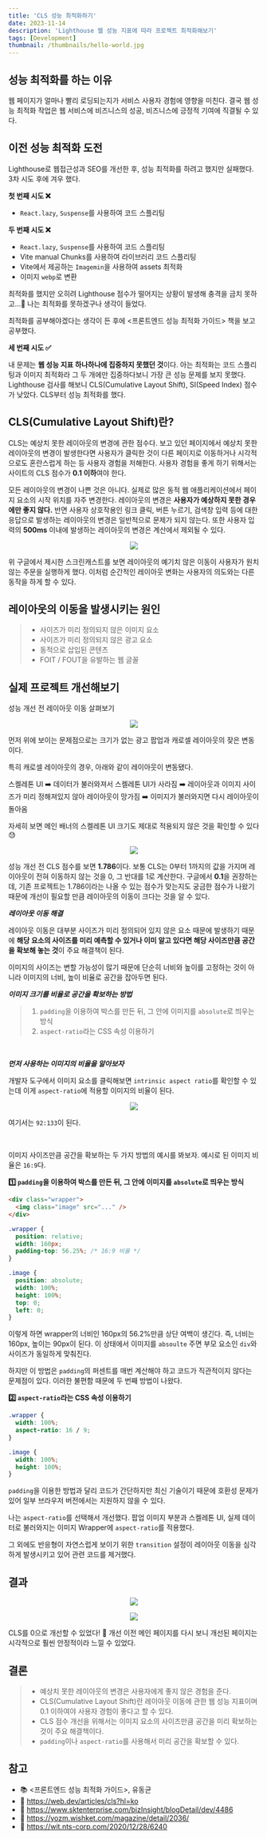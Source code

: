 ```yaml
---
title: 'CLS 성능 최적화하기'
date: 2023-11-14
description: 'Lighthouse 웹 성능 지표에 따라 프로젝트 최적화해보기'
tags: [Development]
thumbnail: /thumbnails/hello-world.jpg
---
```


## 성능 최적화를 하는 이유

웹 페이지가 얼마나 빨리 로딩되는지가 서비스 사용자 경험에 영향을 미친다. 결국 웹 성능 최적화 작업은 웹 서비스에 비즈니스의 성공, 비즈니스에 긍정적 기여에 직결될 수 있다.

## 이전 성능 최적화 도전

Lighthouse로 웹접근성과 SEO를 개선한 후, 성능 최적화를 하려고 했지만 실패했다. 3차 시도 후에 겨우 했다.

**첫 번째 시도 ❌**

- `React.lazy`, `Suspense`를 사용하여 코드 스플리팅

**두 번째 시도 ❌**

- `React.lazy`, `Suspense`를 사용하여 코드 스플리팅
- Vite manual Chunks를 사용하여 라이브러리 코드 스플리팅
- Vite에서 제공하는 `Imagemin`을 사용하여 assets 최적화
- 이미지 `webp`로 변환

최적화를 했지만 오히려 Lighthouse 점수가 떨어지는 상황이 발생해 충격을 금치 못하고...🤪 나는 최적화를 못하겠구나 생각이 들었다.

최적화를 공부해야겠다는 생각이 든 후에 <프론트엔드 성능 최적화 가이드> 책을 보고 공부했다.

**세 번째 시도 ✅**

내 문제는 **웹 성능 지표 하나하나에 집중하지 못했던 것**이다. 아는 최적화는 코드 스플리팅과 이미지 최적화라 그 두 개에만 집중하다보니 가장 큰 성능 문제를 보지 못했다.
Lighthouse 검사를 해보니 CLS(Cumulative Layout Shift), SI(Speed Index) 점수가 낮았다. CLS부터 성능 최적화를 했다.

## CLS(Cumulative Layout Shift)란?

CLS는 예상치 못한 레이아웃의 변경에 관한 점수다. 보고 있던 페이지에서 예상치 못한 레이아웃의 변경이 발생한다면 사용자가 클릭한 것이 다른 페이지로 이동하거나 시각적으로도 혼란스럽게 하는 등 사용자 경험을 저해한다. 사용자 경험을 좋게 하기 위해서는 사이트의 CLS 점수가 **0.1 이하**여야 한다.

모든 레이아웃의 변경이 나쁜 것은 아니다. 실제로 많은 동적 웹 애플리케이션에서 페이지 요소의 시작 위치를 자주 변경한다. 레이아웃의 변경은 **사용자가 예상하지 못한 경우에만 좋지 않다.** 반면 사용자 상호작용인 링크 클릭, 버튼 누르기, 검색창 입력 등에 대한 응답으로 발생하는 레이아웃의 변경은 일반적으로 문제가 되지 않는다. 또한 사용자 입력의 **500ms** 이내에 발생하는 레이아웃의 변경은 계산에서 제외될 수 있다.

<p align="center"><img src="/development/cls-google-example.gif"/></p>

위 구글에서 제시한 스크린캐스트를 보면 레이아웃의 예기치 않은 이동이 사용자가 원치 않는 주문을 실행하게 했다. 이처럼 순간적인 레이아웃 변화는 사용자의 의도와는 다른 동작을 하게 할 수 있다.

## 레이아웃의 이동을 발생시키는 원인

> - 사이즈가 미리 정의되지 않은 이미지 요소
> - 사이즈가 미리 정의되지 않은 광고 요소
> - 동적으로 삽입된 콘텐츠
> - FOIT / FOUT을 유발하는 웹 글꼴

## 실제 프로젝트 개선해보기

성능 개선 전 레이아웃 이동 살펴보기

<p align="center"><img src="/development/taing_cls_problem.gif"/></p>

먼저 위에 보이는 문제점으로는 크기가 없는 광고 팝업과 캐로셀 레이아웃의 잦은 변동이다.

특히 캐로셀 레이아웃의 경우, 아래와 같이 레이아웃이 변동됐다.

스켈레톤 UI ➡️ 데이터가 불러와져서 스켈레톤 UI가 사라짐 ➡️ 레이아웃과 이미지 사이즈가 미리 정해져있지 않아 레이아웃이 망가짐 ➡️ 이미지가 불러와지면 다시 레이아웃이 돌아옴

자세히 보면 메인 배너의 스켈레톤 UI 크기도 제대로 적용되지 않은 것을 확인할 수 있다😓

<p align="center"><img src="/development/performance_before.png"/></p>

성능 개선 전 CLS 점수를 보면 **1.786**이다. 보통 CLS는 0부터 1까지의 값을 가지며 레이아웃이 전혀 이동하지 않는 것을 0, 그 반대를 1로 계산한다. 구글에서 **0.1**을 권장하는데, 기존 프로젝트는 1.786이라는 나올 수 있는 점수가 맞는지도 궁금한 점수가 나왔기 때문에 개선이 필요할 만큼 레이아웃의 이동이 크다는 것을 알 수 있다.

**_레이아웃 이동 해결_**

레이아웃 이동은 대부분 사이즈가 미리 정의되어 있지 않은 요소 때문에 발생하기 때문에 **해당 요소의 사이즈를 미리 예측할 수 있거나 이미 알고 있다면 해당 사이즈만큼 공간을 확보해 놓는 것**이 주요 해결책이 된다.

이미지의 사이즈는 변할 가능성이 많기 때문에 단순히 너비와 높이를 고정하는 것이 아니라 이미지의 너비, 높이 비율로 공간을 잡아두면 된다.

**_이미지 크기를 비율로 공간을 확보하는 방법_**

> 1.  `padding`을 이용하여 박스를 만든 뒤, 그 안에 이미지를 `absolute`로 띄우는 방식
> 2.  `aspect-ratio`라는 CSS 속성 이용하기

<br/>

**_먼저 사용하는 이미지의 비율을 알아보자_**

개발자 도구에서 이미지 요소를 클릭해보면 `intrinsic aspect ratio`를 확인할 수 있는데 이게 `aspect-ratio`에 적용할 이미지의 비율이 된다.

<p align="center"><img src="/development/intrinsic_aspect_ratio.png"/></p>

여기서는 `92:133`이 된다.

<br/>

이미지 사이즈만큼 공간을 확보하는 두 가지 방법의 예시를 봐보자. 예시로 된 이미지 비율은 `16:9`다.

**1️⃣ `padding`을 이용하여 박스를 만든 뒤, 그 안에 이미지를 `absolute`로 띄우는 방식**

```html
<div class="wrapper">
  <img class="image" src="..." />
</div>
```

```css
.wrapper {
  position: relative;
  width: 160px;
  padding-top: 56.25%; /* 16:9 비율 */
}

.image {
  position: absolute;
  width: 100%;
  height: 100%;
  top: 0;
  left: 0;
}
```

이렇게 하면 wrapper의 너비인 160px의 56.2%만큼 상단 여백이 생긴다. 즉, 너비는 160px, 높이는 90px이 된다. 이 상태에서 이미지를 `absoulte` 주면 부모 요소인 `div`와 사이즈가 동일하게 맞춰진다.

하지만 이 방법은 `padding`의 퍼센트를 매번 계산해야 하고 코드가 직관적이지 않다는 문제점이 있다. 이러한 불편함 때문에 두 번째 방법이 나왔다.

**2️⃣ `aspect-ratio`라는 CSS 속성 이용하기**

```css
.wrapper {
  width: 100%;
  aspect-ratio: 16 / 9;
}

.image {
  width: 100%;
  height: 100%;
}
```

`padding`을 이용한 방법과 달리 코드가 간단하지만 최신 기술이기 때문에 호환성 문제가 있어 일부 브라우저 버전에서는 지원하지 않을 수 있다.

나는 `aspect-ratio`를 선택해서 개선했다. 팝업 이미지 부분과 스켈레톤 UI, 실제 데이터로 불러와지는 이미지 Wrapper에 `aspect-ratio`를 적용했다.

그 외에도 반응형이 자연스럽게 보이기 위한 `transition` 설정이 레이아웃 이동을 심각하게 발생시키고 있어 관련 코드를 제거했다.

## 결과

<p align="center"><img src="/development/taing_cls_problem_after.gif"/></p>

<p align="center"><img src="/development/performance_after.png"/></p>

CLS를 0으로 개선할 수 있었다! 🥳 개선 이전 메인 페이지를 다시 보니 개선된 페이지는 시각적으로 훨씬 안정적이라 느낄 수 있었다.

## 결론

> - 예상치 못한 레이아웃의 변경은 사용자에게 좋지 않은 경험을 준다.
> - CLS(Cumulative Layout Shift)란 레이아웃 이동에 관한 웹 성능 지표이며 0.1 이하여야 사용자 경험이 좋다고 할 수 있다.
> - CLS 점수 개선을 위해서는 이미지 요소의 사이즈만큼 공간을 미리 확보하는 것이 주요 해결책이다.
> - `padding`이나 `aspect-ratio`를 사용해서 미리 공간을 확보할 수 있다.

## 참고

- 📚 <프론트엔드 성능 최적화 가이드>, 유동균
- 🔗 https://web.dev/articles/cls?hl=ko
- 🔗 https://www.sktenterprise.com/bizInsight/blogDetail/dev/4486
- 🔗 https://yozm.wishket.com/magazine/detail/2036/
- 🔗 https://wit.nts-corp.com/2020/12/28/6240
